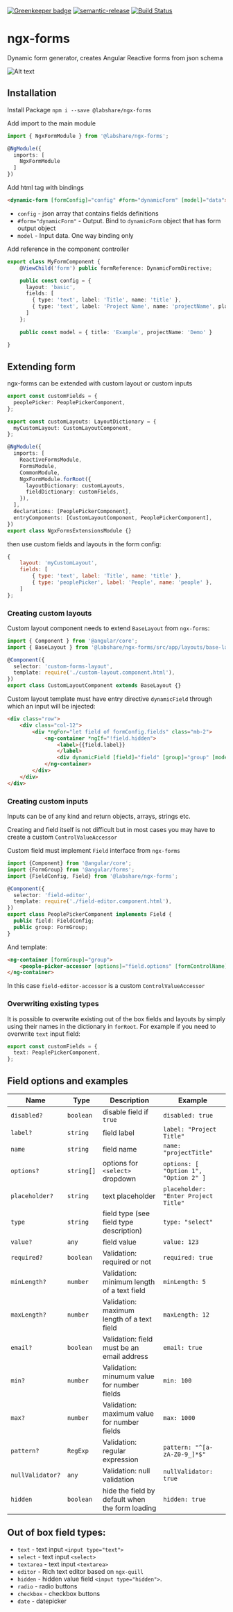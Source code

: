 [![Greenkeeper badge](https://badges.greenkeeper.io/LabShare/ngx-forms.svg?token=4a12f6b1da0f082ac1bbf2c72bbcaf01b001705746c61c36eee1db6bda3d7c11&ts=1528346534395)](https://greenkeeper.io/)
[![semantic-release](https://img.shields.io/badge/%20%20%F0%9F%93%A6%F0%9F%9A%80-semantic--release-e10079.svg)](https://github.com/semantic-release/semantic-release)
[![Build Status](https://travis-ci.com/LabShare/ngx-forms.svg?token=zsifsALL6Np5avzzjVp1&branch=master)](https://travis-ci.com/LabShare/ngx-forms)

# ngx-forms

Dynamic form generator, creates Angular Reactive forms from json schema

![Alt text](/imgs/readmess.png?raw=true "Optional Title")

## Installation
Install Package
`npm i --save @labshare/ngx-forms`

Add import to the main module
```typescript
import { NgxFormModule } from '@labshare/ngx-forms';

@NgModule({
  imports: [
    NgxFormModule
  ]
})
```

Add html tag with bindings
```html
<dynamic-form [formConfig]="config" #form="dynamicForm" [model]="data"></dynamic-form>
```

- `config` - json array that contains fields definitions
- `#form="dynamicForm"` - Output. Bind to `dynamicForm` object that has form output object
- `model` - Input data. One way binding only

Add reference in the component controller 
```typescript
export class MyFormComponent {
    @ViewChild('form') public formReference: DynamicFormDirective;

    public const config = {
      layout: 'basic',
      fields: [ 
        { type: 'text', label: 'Title', name: 'title' },
        { type: 'text', label: 'Project Name', name: 'projectName', placeholder: 'Enter project name', minLength: 2, maxLength: 5 },
      ]
    };
 
    public const model = { title: 'Example', projectName: 'Demo' }
    
}
```

## Extending form
ngx-forms can be extended with custom layout or custom inputs

```typescript
export const customFields = {
  peoplePicker: PeoplePickerComponent,
};

export const customLayouts: LayoutDictionary = {
  myCustomLayout: CustomLayoutComponent,
};

@NgModule({
  imports: [
    ReactiveFormsModule,
    FormsModule,
    CommonModule,
    NgxFormModule.forRoot({
      layoutDictionary: customLayouts,
      fieldDictionary: customFields,
    }),
  ],
  declarations: [PeoplePickerComponent],
  entryComponents: [CustomLayoutComponent, PeoplePickerComponent],
})
export class NgxFormsExtensionsModule {}
```

then use custom fields and layouts in the form config:
```javascript
{  
    layout: 'myCustomLayout',
    fields: [ 
        { type: 'text', label: 'Title', name: 'title' },
        { type: 'peoplePicker', label: 'People', name: 'people' },
    ]
};
```

### Creating custom layouts
Custom layout component needs to extend `BaseLayout` from `ngx-forms`:
```typescript
import { Component } from '@angular/core';
import { BaseLayout } from '@labshare/ngx-forms/src/app/layouts/base-layout';

@Component({
  selector: 'custom-forms-layout',
  template: require('./custom-layout.component.html'),
})
export class CustomLayoutComponent extends BaseLayout {}
```
Custom layout template must have entry directive `dynamicField` through which an input will be injected:
```html
<div class="row">
    <div class="col-12">
        <div *ngFor="let field of formConfig.fields" class="mb-2">
            <ng-container *ngIf="!field.hidden">
                <label>{{field.label}}
                </label>
                <div dynamicField [field]="field" [group]="group" [model]="model"></div>
            </ng-container>
        </div>
    </div>
</div>
```
### Creating custom inputs
Inputs can be of any kind and return objects, arrays, strings etc. 

Creating and field itself is not difficult but in most cases you may have to create a custom `ControlValueAccessor`

Custom field must implement `Field` interface from `ngx-forms`
```typescript
import {Component} from '@angular/core';
import {FormGroup} from '@angular/forms';
import {FieldConfig, Field} from '@labshare/ngx-forms';

@Component({
  selector: 'field-editor',
  template: require('./field-editor.component.html'),
})
export class PeoplePickerComponent implements Field {
  public field: FieldConfig;
  public group: FormGroup;
}
```
And template:
```html
<ng-container [formGroup]="group">
    <people-picker-accessor [options]="field.options" [formControlName]="field.name"></people-picker-accessor>
</ng-container>
```
In this case `field-editor-accessor` is a custom `ControlValueAccessor`

### Overwriting existing types
It is possible to overwrite existing out of the box fields and layouts by simply using their names in the dictionary in `forRoot`. For example if you need to overwrite `text` input field:
```typescript
export const customFields = {
  text: PeoplePickerComponent,
};
```

## Field options and examples
Name | Type | Description | Example
-- | -- | -- | --
`disabled?` | `boolean` | disable field if `true` | `disabled: true`
`label?` | `string` | field label | `label: "Project Title"`
`name` | `string` | field name | `name: "projectTitle"`
`options?` | `string[]` | options for `<select>` dropdown | `options: [ "Option 1", "Option 2" ]`
`placeholder?` | `string` | text placeholder | `placeholder: "Enter Project Title"`
`type` | `string` | field type (see field type description) | `type: "select"`
`value?` | `any` | field value | `value: 123`
`required?` | `boolean` | Validation: required or not | `required: true`
`minLength?` | `number` | Validation: minimum length of a text field | `minLength: 5`
`maxLength?` | `number` | Validation: maximum length of a text field | `maxLength: 12`
`email?` | `boolean` | Validation: field must be an email address | `email: true`
`min?` | `number` | Validation: minumum value for number fields | `min: 100`
`max?` | `number` | Validation: maximum value for number fields | `max: 1000`
`pattern?` | `RegExp` | Validation: regular expression | `pattern: "^[a-zA-Z0-9_]*$"`
`nullValidator?` | `any` | Validation: null validation | `nullValidator: true`
`hidden` | `boolean` | hide the field by default when the form loading| `hidden: true`


## Out of box field types:
- `text` - text input `<input type="text">`
- `select` - text input `<select>`
- `textarea` - text input `<textarea>`
- `editor` - Rich text editor based on `ngx-quill`
- `hidden` - hidden value field `<input type="hidden">`.
- `radio` - radio buttons
- `checkbox` - checkbox buttons
- `date` - datepicker